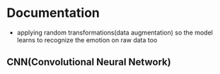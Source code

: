 # Documentation

- applying random transformations(data augmentation) so the model learns to recognize the emotion on raw data too

## CNN(Convolutional Neural Network)

